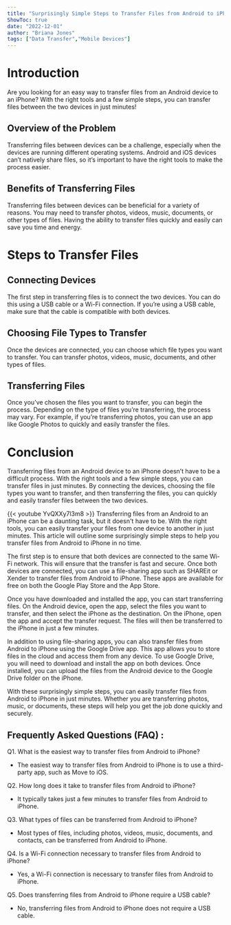 ```yaml
---
title: "Surprisingly Simple Steps to Transfer Files from Android to iPhone in Just Minutes!"
ShowToc: true 
date: "2022-12-01"
author: "Briana Jones" 
tags: ["Data Transfer","Mobile Devices"]
---
```

# Introduction

Are you looking for an easy way to transfer files from an Android device to an iPhone? With the right tools and a few simple steps, you can transfer files between the two devices in just minutes!

## Overview of the Problem

Transferring files between devices can be a challenge, especially when the devices are running different operating systems. Android and iOS devices can’t natively share files, so it’s important to have the right tools to make the process easier.

## Benefits of Transferring Files

Transferring files between devices can be beneficial for a variety of reasons. You may need to transfer photos, videos, music, documents, or other types of files. Having the ability to transfer files quickly and easily can save you time and energy.

# Steps to Transfer Files

## Connecting Devices

The first step in transferring files is to connect the two devices. You can do this using a USB cable or a Wi-Fi connection. If you’re using a USB cable, make sure that the cable is compatible with both devices.

## Choosing File Types to Transfer

Once the devices are connected, you can choose which file types you want to transfer. You can transfer photos, videos, music, documents, and other types of files.

## Transferring Files

Once you’ve chosen the files you want to transfer, you can begin the process. Depending on the type of files you’re transferring, the process may vary. For example, if you’re transferring photos, you can use an app like Google Photos to quickly and easily transfer the files.

# Conclusion

Transferring files from an Android device to an iPhone doesn’t have to be a difficult process. With the right tools and a few simple steps, you can transfer files in just minutes. By connecting the devices, choosing the file types you want to transfer, and then transferring the files, you can quickly and easily transfer files between the two devices.

{{< youtube YvQXXy7l3m8 >}} 
Transferring files from an Android to an iPhone can be a daunting task, but it doesn't have to be. With the right tools, you can easily transfer your files from one device to another in just minutes. This article will outline some surprisingly simple steps to help you transfer files from Android to iPhone in no time. 

The first step is to ensure that both devices are connected to the same Wi-Fi network. This will ensure that the transfer is fast and secure. Once both devices are connected, you can use a file-sharing app such as SHAREit or Xender to transfer files from Android to iPhone. These apps are available for free on both the Google Play Store and the App Store. 

Once you have downloaded and installed the app, you can start transferring files. On the Android device, open the app, select the files you want to transfer, and then select the iPhone as the destination. On the iPhone, open the app and accept the transfer request. The files will then be transferred to the iPhone in just a few minutes. 

In addition to using file-sharing apps, you can also transfer files from Android to iPhone using the Google Drive app. This app allows you to store files in the cloud and access them from any device. To use Google Drive, you will need to download and install the app on both devices. Once installed, you can upload the files from the Android device to the Google Drive folder on the iPhone. 

With these surprisingly simple steps, you can easily transfer files from Android to iPhone in just minutes. Whether you are transferring photos, music, or documents, these steps will help you get the job done quickly and securely.

## Frequently Asked Questions (FAQ) :
Q1. What is the easiest way to transfer files from Android to iPhone?
- The easiest way to transfer files from Android to iPhone is to use a third-party app, such as Move to iOS.

Q2. How long does it take to transfer files from Android to iPhone?
- It typically takes just a few minutes to transfer files from Android to iPhone.

Q3. What types of files can be transferred from Android to iPhone?
- Most types of files, including photos, videos, music, documents, and contacts, can be transferred from Android to iPhone.

Q4. Is a Wi-Fi connection necessary to transfer files from Android to iPhone?
- Yes, a Wi-Fi connection is necessary to transfer files from Android to iPhone.

Q5. Does transferring files from Android to iPhone require a USB cable?
- No, transferring files from Android to iPhone does not require a USB cable.


